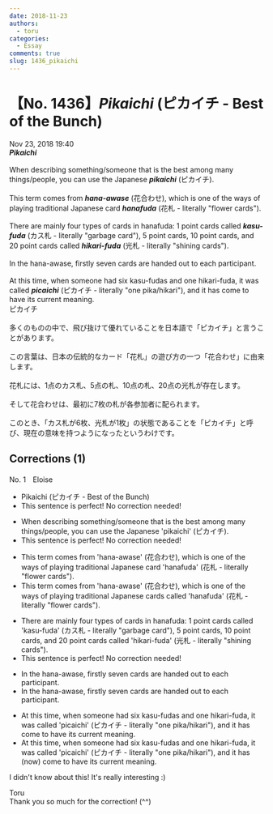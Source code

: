 ```yaml
---
date: 2018-11-23
authors:
  - toru
categories:
  - Essay
comments: true
slug: 1436_pikaichi
---
```


# 【No. 1436】<strong><em>Pikaichi</strong></em> (ピカイチ - Best of the Bunch)
<div class="date">Nov 23, 2018 19:40</div>
<div id="post"><div id="body_show_ori">
<strong><em>Pikaichi</strong></em><br/><br/>When describing something/someone that is the best among many things/people, you can use the Japanese <strong><em>pikaichi</em></strong> (ピカイチ).<br/><br/>This term comes from <strong><em>hana-awase</em></strong> (花合わせ), which is one of the ways of playing traditional Japanese card <strong><em>hanafuda</em></strong> (花札 - literally "flower cards").<br/><br/>There are mainly four types of cards in hanafuda: 1 point cards called <strong><em>kasu-fuda</em></strong> (カス札 - literally "garbage card"), 5 point cards, 10 point cards, and 20 point cards called <strong><em>hikari-fuda</em></strong> (光札 - literally "shining cards").<br/><br/>In the hana-awase, firstly seven cards are handed out to each participant.<br/><br/>At this time, when someone had six kasu-fudas and one hikari-fuda, it was called <strong><em>picaichi</em></strong> (ピカイチ - literally "one pika/hikari"), and it has come to have its current meaning.
</div></div>

<!-- more -->

<div id="post_ja"><div id="body_show_mo">
ピカイチ<br/><br/>多くのものの中で、飛び抜けて優れていることを日本語で「ピカイチ」と言うことがあります。<br/><br/>この言葉は、日本の伝統的なカード「花札」の遊び方の一つ「花合わせ」に由来します。<br/><br/>花札には、1点のカス札、5点の札、10点の札、20点の光札が存在します。<br/><br/>そして花合わせは、最初に7枚の札が各参加者に配られます。<br/><br/>このとき、「カス札が6枚、光札が1枚」の状態であることを「ピカイチ」と呼び、現在の意味を持つようになったというわけです。
</div></div>

## Corrections (1)
<div id="block"><div class="first_name"> No. 1　<span class="just_name">Eloise</span></div><div id="block2">
<ul class="correction_field">
<li class="incorrect">Pikaichi (ピカイチ - Best of the Bunch)</li>
<li class="corrected perfect">This sentence is perfect! No correction needed!</li>
</ul>
<ul class="correction_field">
<li class="incorrect">When describing something/someone that is the best among many things/people, you can use the Japanese 'pikaichi' (ピカイチ).</li>
<li class="corrected perfect">This sentence is perfect! No correction needed!</li>
</ul>
<ul class="correction_field">
<li class="incorrect">This term comes from 'hana-awase' (花合わせ), which is one of the ways of playing traditional Japanese card 'hanafuda' (花札 - literally "flower cards").</li>
<li class="corrected correct">
This term comes from 'hana-awase' (花合わせ), which is one of the ways of playing traditional Japanese card<span class="f_blue">s called</span> 'hanafuda' (花札 - literally "flower cards").
</li>
</ul>
<ul class="correction_field">
<li class="incorrect">There are mainly four types of cards in hanafuda: 1 point cards called 'kasu-fuda' (カス札 - literally "garbage card"), 5 point cards, 10 point cards, and 20 point cards called 'hikari-fuda' (光札 - literally "shining cards").</li>
<li class="corrected perfect">This sentence is perfect! No correction needed!</li>
</ul>
<ul class="correction_field">
<li class="incorrect">In the hana-awase, firstly seven cards are handed out to each participant.</li>
<li class="corrected correct">
In <span class="sline">the</span> hana-awase, first<span class="sline">ly</span> seven cards are handed out to each participant.
</li>
</ul>
<ul class="correction_field">
<li class="incorrect">At this time, when someone had six kasu-fudas and one hikari-fuda, it was called 'picaichi' (ピカイチ - literally "one pika/hikari"), and it has come to have its current meaning.</li>
<li class="corrected correct">
At this time, when someone had six kasu-fudas and one hikari-fuda, it was called 'picaichi' (ピカイチ - literally "one pika/hikari"), and it has <span class="f_blue">(now) </span>come to have its current meaning.
</li>
</ul>
<p class="comment_small">
 I didn't know about this! It's really interesting :)
</p>

</div><div class="name"><span class="just_name">Toru</span><br>
Thank you so much for the correction! (^^)
</div>
</div>
